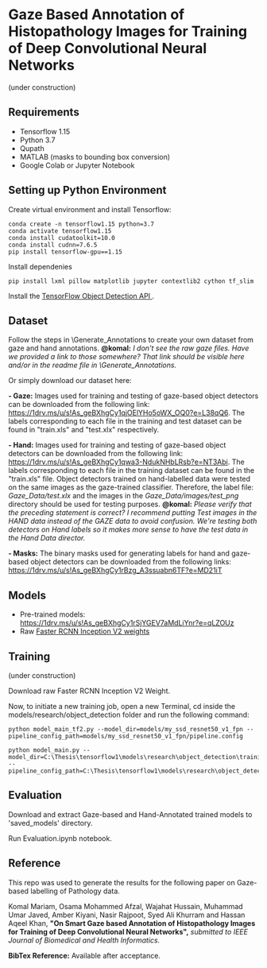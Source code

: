 # Gaze Based Annotation of Histopathology Images for Training of Deep Convolutional Neural Networks
(under construction)

## Requirements
- Tensorflow 1.15
- Python 3.7
- Qupath
- MATLAB (masks to bounding box conversion)
- Google Colab or Jupyter Notebook

## Setting up Python Environment
Create virtual environment and install Tensorflow:
```
conda create -n tensorflow1.15 python=3.7
conda activate tensorflow1.15
conda install cudatoolkit=10.0
conda install cudnn=7.6.5
pip install tensorflow-gpu==1.15
```
Install dependenies
```
pip install lxml pillow matplotlib jupyter contextlib2 cython tf_slim
```
Install the [TensorFlow Object Detection API ](https://github.com/tensorflow/models/blob/master/research/object_detection/g3doc/tf1.md).
## Dataset
Follow the steps in \Generate_Annotations to create your own dataset from gaze and hand annotations. **@komal:** *I don't see the raw gaze files. Have we provided a link to those somewhere? That link should be visible here and/or in the readme file in \Generate_Annotations.*

Or simply download our dataset here:

**- Gaze:** Images used for training and testing of gaze-based object detectors can be downloaded from the following link: https://1drv.ms/u/s!As_geBXhgCy1qjOElYHo5oWX_OQ0?e=L38qQ6. The labels corresponding to each file in the training and test dataset can be found in "train.xls" and "test.xlx" respectively.

**- Hand:** Images used for training and testing of gaze-based object detectors can be downloaded from the following link: https://1drv.ms/u/s!As_geBXhgCy1qwa3-NdukNHbLRsb?e=NT3Abi. The labels corresponding to each file in the training dataset can be found in the "train.xls" file. Object detectors trained on hand-labelled data were tested on the same images as the gaze-trained classifier. Therefore, the label file: *Gaze_Data/test.xlx* and the images in the *Gaze_Data/images/test_png* directory should be used for testing purposes. **@komal:** *Please verify that the preceding statement is correct? I recommend putting Test images in the HAND data instead of the GAZE data to avoid confusion. We're testing both detectors on Hand labels so it makes more sense to have the test data in the Hand Data director.*

**- Masks:** The binary masks used for generating labels for hand and gaze-based object detectors can be downloaded from the following links: https://1drv.ms/u/s!As_geBXhgCy1rBzg_A3ssuabn6TF?e=MD21iT

## Models
- Pre-trained models: https://1drv.ms/u/s!As_geBXhgCy1rSjYGEV7aMdLiYnr?e=qLZOUz
- Raw [Faster RCNN Inception V2 weights](http://download.tensorflow.org/models/object_detection/faster_rcnn_inception_v2_coco_2018_01_28.tar.gz) 

## Training
(under construction)

Download raw Faster RCNN Inception V2 Weight.

Now, to initiate a new training job, open a new Terminal, cd inside the models/research/object_detection folder and run the following command:
```
python model_main_tf2.py --model_dir=models/my_ssd_resnet50_v1_fpn --pipeline_config_path=models/my_ssd_resnet50_v1_fpn/pipeline.config
```
```
python model_main.py --model_dir=C:\Thesis\tensorflow1\models\research\object_detection\training\faster_rcnn_inception_v2_coco_2018_01_28 --pipeline_config_path=C:\Thesis\tensorflow1\models\research\object_detection\training\training_pipeline.config 
```
## Evaluation
Download and extract Gaze-based and Hand-Annotated trained models to 'saved_models' directory. <add link>

  Run Evaluation.ipynb notebook.

## Reference
This repo was used to generate the results for the following paper on Gaze-based labelling of Pathology data. 
   
   Komal Mariam, Osama Mohammed Afzal, Wajahat Hussain, Muhammad Umar Javed, Amber Kiyani, Nasir Rajpoot, Syed Ali Khurram and Hassan Aqeel Khan, **"On Smart Gaze based Annotation of Histopathology Images for Training of Deep Convolutional Neural Networks",** *submitted to IEEE Journal of Biomedical and Health Informatics.*


**BibTex Reference:** Available after acceptance.
